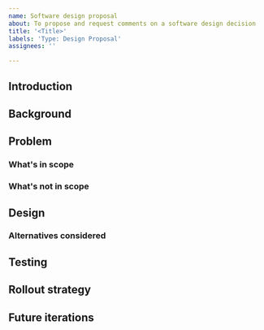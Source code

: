 ```yaml
---
name: Software design proposal
about: To propose and request comments on a software design decision
title: '<Title>'
labels: 'Type: Design Proposal'
assignees: ''

---
```


## Introduction
<!-- A high-level, short overview of the problem(s) you are designing a solution for. -->

## Background
<!-- Provide the reader with the context surrounding the problem(s) you are trying to solve. -->

## Problem
<!-- Be as concrete as you can about: -->

### What's in scope

### What's not in scope

## Design
<!-- Explain your design to the solution here. Diagrams could help. -->

### Alternatives considered
<!-- Explain the trade off between different alternatives to your solution. -->

## Testing
<!-- Explain the testing strategies to verify your design correctness (if possible). -->

## Rollout strategy
<!-- Is the change backward compatible? If not, what is the migration strategy? -->

## Future iterations
<!-- Will there be future iterations of this design? -->
